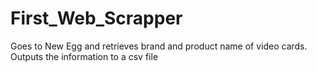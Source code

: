# First_Web_Scrapper
Goes to New Egg and retrieves brand and product name of video cards. Outputs the information to a csv file
